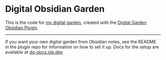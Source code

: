 # Digital Obsidian Garden
This is the code for [my digital garden](https://fredrikgit.vercel.app/), created with the [Digital Garden Obsidian Plugin](https://github.com/oleeskild/Obsidian-Digital-Garden).

---
If you want your own digital garden from Obsidian notes, see the README in the plugin repo for information on how to set it up.
Docs for the setup are available at [dg-docs.ole.dev](https://dg-docs.ole.dev/)
